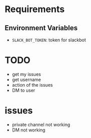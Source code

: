 # Requirements

## Environment Variables

- `SLACK_BOT_TOKEN`: token for slackbot

# TODO
- get my issues
- get username
- action of the issues
- DM to user

# issues
- private channel not working
- DM not working
